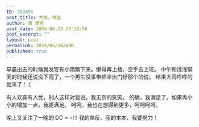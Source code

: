 ```yaml
---
ID: 262496
post_title: 大雨，倾盆
author: 南 靖男
post_date: 2004-06-23 23:10:56
post_excerpt: ""
layout: post
permalink: 2004/06/262496
published: true
---
```

早晨出去的时候就发现有小雨飘下来。懒得再上楼，空手去上班。
中午和浅浅聊天的时候还说没下雨了，一个男生没事带把伞出门好那个的说。
结果大雨呼呼的就来了！:(

有人欢喜有人忧，别人这样对我说，我无奈的笑笑。
的确，我满足了。如果再小小的增加一点，我更满足。
呵呵，我也在想得到更多，呵呵呵呵。

晚上又关注了一晚的 DC = =!!! 我的单反、我的本本、我要努力！